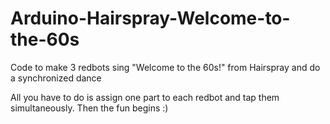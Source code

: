 # Arduino-Hairspray-Welcome-to-the-60s
Code to make 3 redbots sing "Welcome to the 60s!" from Hairspray and do a synchronized dance

All you have to do is assign one part to each redbot and tap them simultaneously. Then the fun begins :)
